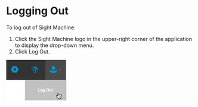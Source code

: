 # Logging Out

To log out of Sight Machine:

1. Click the Sight Machine logo in the upper-right corner of the application to display the drop-down menu.
2. Click Log Out.

![](/assets/logOut7_28_16.png)

